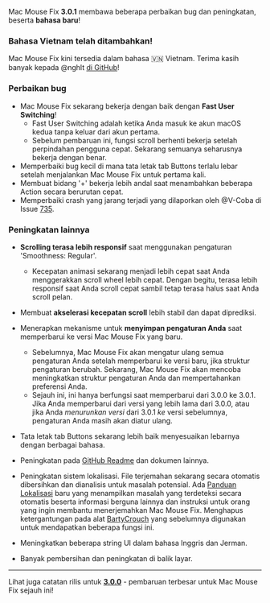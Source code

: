 Mac Mouse Fix **3.0.1** membawa beberapa perbaikan bug dan peningkatan, beserta **bahasa baru**!

### Bahasa Vietnam telah ditambahkan!

Mac Mouse Fix kini tersedia dalam bahasa 🇻🇳 Vietnam. Terima kasih banyak kepada @nghlt [di GitHub](https://GitHub.com/nghlt)!


### Perbaikan bug

- Mac Mouse Fix sekarang bekerja dengan baik dengan **Fast User Switching**!
  - Fast User Switching adalah ketika Anda masuk ke akun macOS kedua tanpa keluar dari akun pertama.
  - Sebelum pembaruan ini, fungsi scroll berhenti bekerja setelah perpindahan pengguna cepat. Sekarang semuanya seharusnya bekerja dengan benar.
- Memperbaiki bug kecil di mana tata letak tab Buttons terlalu lebar setelah menjalankan Mac Mouse Fix untuk pertama kali.
- Membuat bidang '+' bekerja lebih andal saat menambahkan beberapa Action secara berurutan cepat.
- Memperbaiki crash yang jarang terjadi yang dilaporkan oleh @V-Coba di Issue [735](https://github.com/noah-nuebling/mac-mouse-fix/issues/735).

### Peningkatan lainnya

- **Scrolling terasa lebih responsif** saat menggunakan pengaturan 'Smoothness: Regular'.
  - Kecepatan animasi sekarang menjadi lebih cepat saat Anda menggerakkan scroll wheel lebih cepat. Dengan begitu, terasa lebih responsif saat Anda scroll cepat sambil tetap terasa halus saat Anda scroll pelan.
  
- Membuat **akselerasi kecepatan scroll** lebih stabil dan dapat diprediksi.
- Menerapkan mekanisme untuk **menyimpan pengaturan Anda** saat memperbarui ke versi Mac Mouse Fix yang baru.
  - Sebelumnya, Mac Mouse Fix akan mengatur ulang semua pengaturan Anda setelah memperbarui ke versi baru, jika struktur pengaturan berubah. Sekarang, Mac Mouse Fix akan mencoba meningkatkan struktur pengaturan Anda dan mempertahankan preferensi Anda.
  - Sejauh ini, ini hanya berfungsi saat memperbarui dari 3.0.0 ke 3.0.1. Jika Anda memperbarui dari versi yang lebih lama dari 3.0.0, atau jika Anda _menurunkan versi_ dari 3.0.1 _ke_ versi sebelumnya, pengaturan Anda masih akan diatur ulang.
- Tata letak tab Buttons sekarang lebih baik menyesuaikan lebarnya dengan berbagai bahasa.
- Peningkatan pada [GitHub Readme](https://github.com/noah-nuebling/mac-mouse-fix#background) dan dokumen lainnya.
- Peningkatan sistem lokalisasi. File terjemahan sekarang secara otomatis dibersihkan dan dianalisis untuk masalah potensial. Ada [Panduan Lokalisasi](https://github.com/noah-nuebling/mac-mouse-fix/discussions/731) baru yang menampilkan masalah yang terdeteksi secara otomatis beserta informasi berguna lainnya dan instruksi untuk orang yang ingin membantu menerjemahkan Mac Mouse Fix. Menghapus ketergantungan pada alat [BartyCrouch](https://github.com/FlineDev/BartyCrouch) yang sebelumnya digunakan untuk mendapatkan beberapa fungsi ini.
- Meningkatkan beberapa string UI dalam bahasa Inggris dan Jerman.
- Banyak pembersihan dan peningkatan di balik layar.

---

Lihat juga catatan rilis untuk [**3.0.0**](https://github.com/noah-nuebling/mac-mouse-fix/releases/tag/3.0.0) - pembaruan terbesar untuk Mac Mouse Fix sejauh ini!